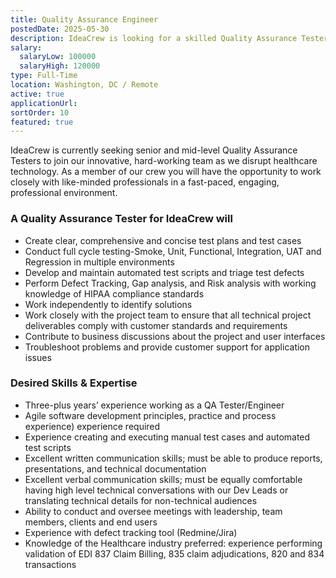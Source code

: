 ```yaml
---
title: Quality Assurance Engineer
postedDate: 2025-05-30
description: IdeaCrew is looking for a skilled Quality Assurance Tester to join their team and play a key role in developing and executing comprehensive testing strategies for their healthcare technology solutions.
salary:
  salaryLow: 100000
  salaryHigh: 120000
type: Full-Time
location: Washington, DC / Remote
active: true
applicationUrl:
sortOrder: 10
featured: true
---
```


IdeaCrew is currently seeking senior and mid-level Quality Assurance Testers to join our innovative, hard-working team as we disrupt healthcare technology. As a member of our crew you will have the opportunity to work closely with like-minded professionals in a fast-paced, engaging, professional environment.

### A Quality Assurance Tester for IdeaCrew will

- Create clear, comprehensive and concise test plans and test cases
- Conduct full cycle testing-Smoke, Unit, Functional, Integration, UAT and Regression in multiple environments
- Develop and maintain automated test scripts and triage test defects
- Perform Defect Tracking, Gap analysis, and Risk analysis with working knowledge of HIPAA compliance standards
- Work independently to identify solutions
- Work closely with the project team to ensure that all technical project deliverables comply with customer standards and requirements
- Contribute to business discussions about the project and user interfaces
- Troubleshoot problems and provide customer support for application issues

### Desired Skills & Expertise

- Three-plus years’ experience working as a QA Tester/Engineer
- Agile software development principles, practice and process experience) experience required
- Experience creating and executing manual test cases and automated test scripts
- Excellent written communication skills; must be able to produce reports, presentations, and technical documentation
- Excellent verbal communication skills; must be equally comfortable having high level technical conversations with our Dev Leads or translating technical details for non-technical audiences
- Ability to conduct and oversee meetings with leadership, team members, clients and end users
- Experience with defect tracking tool (Redmine/Jira)
- Knowledge of the Healthcare industry preferred: experience performing validation of EDI 837 Claim Billing, 835 claim adjudications, 820 and 834 transactions

